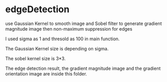 # edgeDetection
use Gaussian Kernel to smooth image and Sobel filter to generate gradient magnitude image then non-maximum suppression for edges

I used sigma as 1 and thresold as 100 in main function.

The Gaussian Kernel size is depending on sigma.

The sobel kernel size is 3*3.

The edge detection result, the gradient magnitude image and the gradient orientation image are inside this folder.
